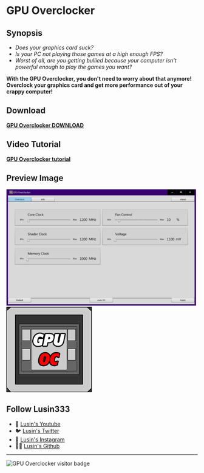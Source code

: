 # GPU Overclocker

## Synopsis
* *Does your graphics card suck?*
* *Is your PC not playing those games at a high enough FPS?*
* *Worst of all, are you getting bullied because your computer isn't powerful enough to play the games you want?*

**With the GPU Overclocker, you don't need to worry about that anymore!  Overclock your graphics card and get more performance out of your crappy computer!**


## Download
**[GPU Overclocker DOWNLOAD](https://github.com/Lusin333/GPU-Overclocker/releases/download/2022-06-26/GPU.Overclocker.exe)**

## Video Tutorial
**[GPU Overclocker tutorial](https://youtu.be/Lzg2tZ4UDVI)**

## Preview Image
<div id="Preview Images">
  <img src="https://raw.githubusercontent.com/Lusin333/GPU-Overclocker/master/GPU%20Overclocker%20Preview%20Pic.png" data-canonical-src="https://raw.githubusercontent.com/Lusin333/GPU-Overclocker/master/GPU%20Overclocker%20Preview%20Pic.png" width="500" />
</a>
<img src="https://raw.githubusercontent.com/Lusin333/GPU-Overclocker/master/GPU%20Overclocker%20Icon%20-%20Lusin.png" data-canonical-src="https://raw.githubusercontent.com/Lusin333/GPU-Overclocker/master/GPU%20Overclocker%20Icon%20-%20Lusin.png" width="225" />
</div>


## Follow Lusin333
* 🎥 [Lusin's Youtube](https://www.Youtube.com/c/Lusin333?sub_confirmation=1)
* 🐦 [Lusin's Twitter](https://Twitter.com/Lusin333)
* 📸 [Lusin's Instagram](https://www.instagram.com/Lusin.333)
* 👩‍💻 [Lusin's Github](https://Github.com/Lusin333)

***

![GPU Overclocker visitor badge](https://visitor-badge.glitch.me/badge?page_id=Lusin.GPU-Overclocker-visitor-badge&left_text=GPU%20Overclocker%20Visitors)

